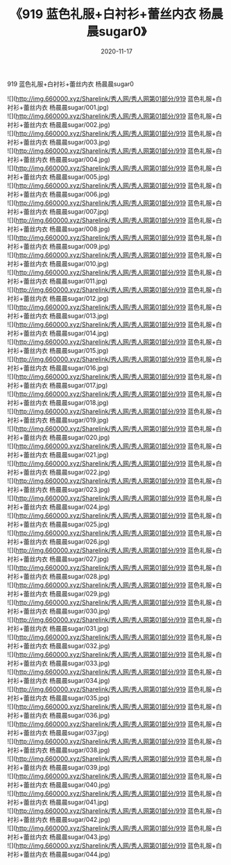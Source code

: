 ﻿---
layout: post
title:  《919 蓝色礼服+白衬衫+蕾丝内衣 杨晨晨sugar0》
date:   2020-11-17
img: http://img.660000.xyz/Sharelink/秀人网/秀人网第01部分/919 蓝色礼服+白衬衫+蕾丝内衣 杨晨晨sugar0/000.jpg
categories: [美女, 清纯, 唯美]
---

919 蓝色礼服+白衬衫+蕾丝内衣 杨晨晨sugar0

  ![](http://img.660000.xyz/Sharelink/秀人网/秀人网第01部分/919 蓝色礼服+白衬衫+蕾丝内衣 杨晨晨sugar/001.jpg) <br> ![](http://img.660000.xyz/Sharelink/秀人网/秀人网第01部分/919 蓝色礼服+白衬衫+蕾丝内衣 杨晨晨sugar/002.jpg) <br> ![](http://img.660000.xyz/Sharelink/秀人网/秀人网第01部分/919 蓝色礼服+白衬衫+蕾丝内衣 杨晨晨sugar/003.jpg) <br> ![](http://img.660000.xyz/Sharelink/秀人网/秀人网第01部分/919 蓝色礼服+白衬衫+蕾丝内衣 杨晨晨sugar/004.jpg) <br> ![](http://img.660000.xyz/Sharelink/秀人网/秀人网第01部分/919 蓝色礼服+白衬衫+蕾丝内衣 杨晨晨sugar/005.jpg) <br> ![](http://img.660000.xyz/Sharelink/秀人网/秀人网第01部分/919 蓝色礼服+白衬衫+蕾丝内衣 杨晨晨sugar/006.jpg) <br> ![](http://img.660000.xyz/Sharelink/秀人网/秀人网第01部分/919 蓝色礼服+白衬衫+蕾丝内衣 杨晨晨sugar/007.jpg) <br> ![](http://img.660000.xyz/Sharelink/秀人网/秀人网第01部分/919 蓝色礼服+白衬衫+蕾丝内衣 杨晨晨sugar/008.jpg) <br> ![](http://img.660000.xyz/Sharelink/秀人网/秀人网第01部分/919 蓝色礼服+白衬衫+蕾丝内衣 杨晨晨sugar/009.jpg) <br> ![](http://img.660000.xyz/Sharelink/秀人网/秀人网第01部分/919 蓝色礼服+白衬衫+蕾丝内衣 杨晨晨sugar/010.jpg) <br> ![](http://img.660000.xyz/Sharelink/秀人网/秀人网第01部分/919 蓝色礼服+白衬衫+蕾丝内衣 杨晨晨sugar/011.jpg) <br> ![](http://img.660000.xyz/Sharelink/秀人网/秀人网第01部分/919 蓝色礼服+白衬衫+蕾丝内衣 杨晨晨sugar/012.jpg) <br> ![](http://img.660000.xyz/Sharelink/秀人网/秀人网第01部分/919 蓝色礼服+白衬衫+蕾丝内衣 杨晨晨sugar/013.jpg) <br> ![](http://img.660000.xyz/Sharelink/秀人网/秀人网第01部分/919 蓝色礼服+白衬衫+蕾丝内衣 杨晨晨sugar/014.jpg) <br> ![](http://img.660000.xyz/Sharelink/秀人网/秀人网第01部分/919 蓝色礼服+白衬衫+蕾丝内衣 杨晨晨sugar/015.jpg) <br> ![](http://img.660000.xyz/Sharelink/秀人网/秀人网第01部分/919 蓝色礼服+白衬衫+蕾丝内衣 杨晨晨sugar/016.jpg) <br> ![](http://img.660000.xyz/Sharelink/秀人网/秀人网第01部分/919 蓝色礼服+白衬衫+蕾丝内衣 杨晨晨sugar/017.jpg) <br> ![](http://img.660000.xyz/Sharelink/秀人网/秀人网第01部分/919 蓝色礼服+白衬衫+蕾丝内衣 杨晨晨sugar/018.jpg) <br> ![](http://img.660000.xyz/Sharelink/秀人网/秀人网第01部分/919 蓝色礼服+白衬衫+蕾丝内衣 杨晨晨sugar/019.jpg) <br> ![](http://img.660000.xyz/Sharelink/秀人网/秀人网第01部分/919 蓝色礼服+白衬衫+蕾丝内衣 杨晨晨sugar/020.jpg) <br> ![](http://img.660000.xyz/Sharelink/秀人网/秀人网第01部分/919 蓝色礼服+白衬衫+蕾丝内衣 杨晨晨sugar/021.jpg) <br> ![](http://img.660000.xyz/Sharelink/秀人网/秀人网第01部分/919 蓝色礼服+白衬衫+蕾丝内衣 杨晨晨sugar/022.jpg) <br> ![](http://img.660000.xyz/Sharelink/秀人网/秀人网第01部分/919 蓝色礼服+白衬衫+蕾丝内衣 杨晨晨sugar/023.jpg) <br> ![](http://img.660000.xyz/Sharelink/秀人网/秀人网第01部分/919 蓝色礼服+白衬衫+蕾丝内衣 杨晨晨sugar/024.jpg) <br> ![](http://img.660000.xyz/Sharelink/秀人网/秀人网第01部分/919 蓝色礼服+白衬衫+蕾丝内衣 杨晨晨sugar/025.jpg) <br> ![](http://img.660000.xyz/Sharelink/秀人网/秀人网第01部分/919 蓝色礼服+白衬衫+蕾丝内衣 杨晨晨sugar/026.jpg) <br> ![](http://img.660000.xyz/Sharelink/秀人网/秀人网第01部分/919 蓝色礼服+白衬衫+蕾丝内衣 杨晨晨sugar/027.jpg) <br> ![](http://img.660000.xyz/Sharelink/秀人网/秀人网第01部分/919 蓝色礼服+白衬衫+蕾丝内衣 杨晨晨sugar/028.jpg) <br> ![](http://img.660000.xyz/Sharelink/秀人网/秀人网第01部分/919 蓝色礼服+白衬衫+蕾丝内衣 杨晨晨sugar/029.jpg) <br> ![](http://img.660000.xyz/Sharelink/秀人网/秀人网第01部分/919 蓝色礼服+白衬衫+蕾丝内衣 杨晨晨sugar/030.jpg) <br> ![](http://img.660000.xyz/Sharelink/秀人网/秀人网第01部分/919 蓝色礼服+白衬衫+蕾丝内衣 杨晨晨sugar/031.jpg) <br> ![](http://img.660000.xyz/Sharelink/秀人网/秀人网第01部分/919 蓝色礼服+白衬衫+蕾丝内衣 杨晨晨sugar/032.jpg) <br> ![](http://img.660000.xyz/Sharelink/秀人网/秀人网第01部分/919 蓝色礼服+白衬衫+蕾丝内衣 杨晨晨sugar/033.jpg) <br> ![](http://img.660000.xyz/Sharelink/秀人网/秀人网第01部分/919 蓝色礼服+白衬衫+蕾丝内衣 杨晨晨sugar/034.jpg) <br> ![](http://img.660000.xyz/Sharelink/秀人网/秀人网第01部分/919 蓝色礼服+白衬衫+蕾丝内衣 杨晨晨sugar/035.jpg) <br> ![](http://img.660000.xyz/Sharelink/秀人网/秀人网第01部分/919 蓝色礼服+白衬衫+蕾丝内衣 杨晨晨sugar/036.jpg) <br> ![](http://img.660000.xyz/Sharelink/秀人网/秀人网第01部分/919 蓝色礼服+白衬衫+蕾丝内衣 杨晨晨sugar/037.jpg) <br> ![](http://img.660000.xyz/Sharelink/秀人网/秀人网第01部分/919 蓝色礼服+白衬衫+蕾丝内衣 杨晨晨sugar/038.jpg) <br> ![](http://img.660000.xyz/Sharelink/秀人网/秀人网第01部分/919 蓝色礼服+白衬衫+蕾丝内衣 杨晨晨sugar/039.jpg) <br> ![](http://img.660000.xyz/Sharelink/秀人网/秀人网第01部分/919 蓝色礼服+白衬衫+蕾丝内衣 杨晨晨sugar/040.jpg) <br> ![](http://img.660000.xyz/Sharelink/秀人网/秀人网第01部分/919 蓝色礼服+白衬衫+蕾丝内衣 杨晨晨sugar/041.jpg) <br> ![](http://img.660000.xyz/Sharelink/秀人网/秀人网第01部分/919 蓝色礼服+白衬衫+蕾丝内衣 杨晨晨sugar/042.jpg) <br> ![](http://img.660000.xyz/Sharelink/秀人网/秀人网第01部分/919 蓝色礼服+白衬衫+蕾丝内衣 杨晨晨sugar/043.jpg) <br> ![](http://img.660000.xyz/Sharelink/秀人网/秀人网第01部分/919 蓝色礼服+白衬衫+蕾丝内衣 杨晨晨sugar/044.jpg) <br>